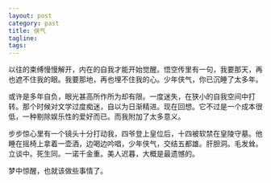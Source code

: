 ```yaml
---
layout: post
category: past
title: 侠气
tagline:
tags: 
---
```


以往的束缚慢慢解开，内在的自我才能开始觉醒。悟空传里有一句，我要那天，再也遮不住我的眼。我要那地，再也埋不住我的心。少年侠气，你已沉睡了太多年。

或许是多年自负，眼光甚高所作所为却有限。一度迷失，在狭小的自我空间中打转。那个时候对文学过度痴迷，自以为日渐精进。现在回想。它不过是一个成本很低，一种剔除娱乐性的爱好而已。而我附加了太多意义。

步步惊心里有一个镜头十分打动我，四爷登上皇位后，十四被软禁在皇陵守墓。他睡在摇椅上拿着一壶酒，边喝边吟唱，少年侠气，交结五都雄。肝胆洞。毛发耸。立谈中。死生同。一诺千金重。美人迟暮，大概是最遗憾的。

梦中惊醒，也就该做些事情了。
